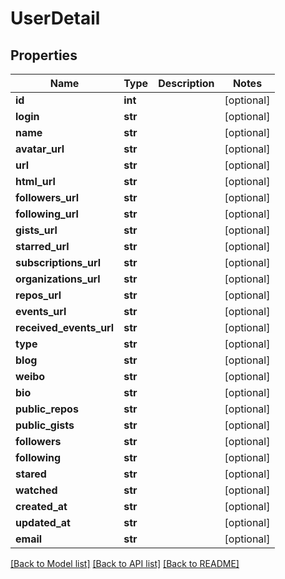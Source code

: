 # UserDetail

## Properties
Name | Type | Description | Notes
------------ | ------------- | ------------- | -------------
**id** | **int** |  | [optional] 
**login** | **str** |  | [optional] 
**name** | **str** |  | [optional] 
**avatar_url** | **str** |  | [optional] 
**url** | **str** |  | [optional] 
**html_url** | **str** |  | [optional] 
**followers_url** | **str** |  | [optional] 
**following_url** | **str** |  | [optional] 
**gists_url** | **str** |  | [optional] 
**starred_url** | **str** |  | [optional] 
**subscriptions_url** | **str** |  | [optional] 
**organizations_url** | **str** |  | [optional] 
**repos_url** | **str** |  | [optional] 
**events_url** | **str** |  | [optional] 
**received_events_url** | **str** |  | [optional] 
**type** | **str** |  | [optional] 
**blog** | **str** |  | [optional] 
**weibo** | **str** |  | [optional] 
**bio** | **str** |  | [optional] 
**public_repos** | **str** |  | [optional] 
**public_gists** | **str** |  | [optional] 
**followers** | **str** |  | [optional] 
**following** | **str** |  | [optional] 
**stared** | **str** |  | [optional] 
**watched** | **str** |  | [optional] 
**created_at** | **str** |  | [optional] 
**updated_at** | **str** |  | [optional] 
**email** | **str** |  | [optional] 

[[Back to Model list]](../README.md#documentation-for-models) [[Back to API list]](../README.md#documentation-for-api-endpoints) [[Back to README]](../README.md)

